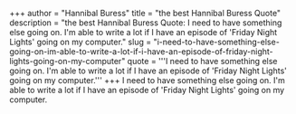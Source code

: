 +++
author = "Hannibal Buress"
title = "the best Hannibal Buress Quote"
description = "the best Hannibal Buress Quote: I need to have something else going on. I'm able to write a lot if I have an episode of 'Friday Night Lights' going on my computer."
slug = "i-need-to-have-something-else-going-on-im-able-to-write-a-lot-if-i-have-an-episode-of-friday-night-lights-going-on-my-computer"
quote = '''I need to have something else going on. I'm able to write a lot if I have an episode of 'Friday Night Lights' going on my computer.'''
+++
I need to have something else going on. I'm able to write a lot if I have an episode of 'Friday Night Lights' going on my computer.
